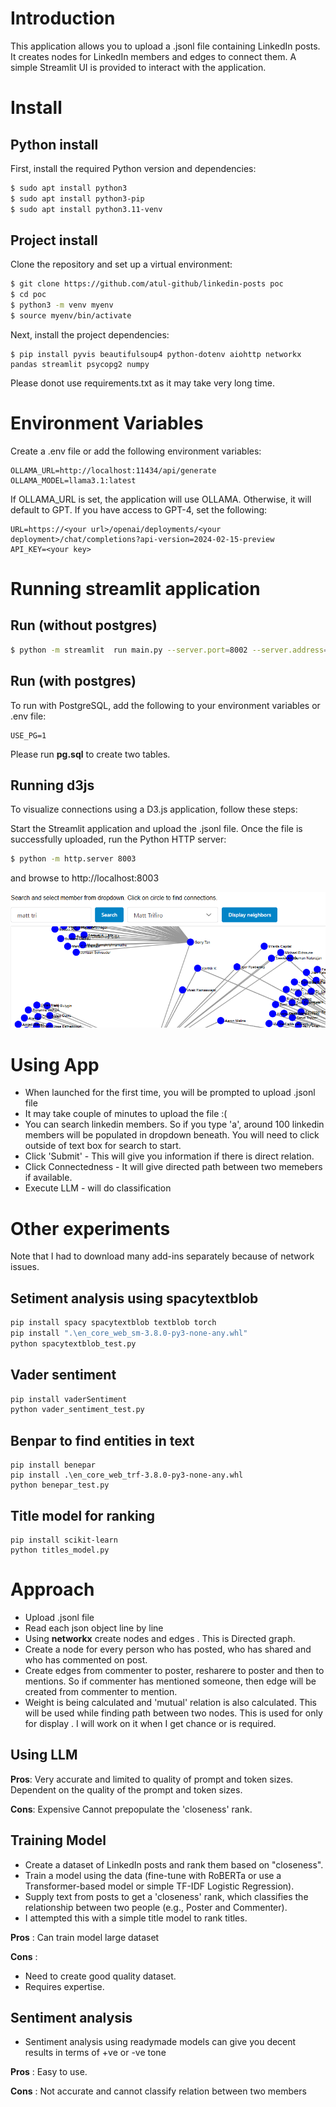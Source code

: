 # Introduction

This application allows you to upload a .jsonl file containing LinkedIn posts. It creates nodes for LinkedIn members and edges to connect them. A simple Streamlit UI is provided to interact with the application.

# Install


## Python install
First, install the required Python version and dependencies:

```sh
$ sudo apt install python3
$ sudo apt install python3-pip
$ sudo apt install python3.11-venv
```

## Project install
Clone the repository and set up a virtual environment:

```sh
$ git clone https://github.com/atul-github/linkedin-posts poc
$ cd poc
$ python3 -m venv myenv
$ source myenv/bin/activate
```

Next, install the project dependencies:

```
$ pip install pyvis beautifulsoup4 python-dotenv aiohttp networkx pandas streamlit psycopg2 numpy

```
Please donot use requirements.txt as it may take very long time.


# Environment Variables
Create a .env file or add the following environment variables:

```
OLLAMA_URL=http://localhost:11434/api/generate
OLLAMA_MODEL=llama3.1:latest
```
If OLLAMA_URL is set, the application will use OLLAMA. Otherwise, it will default to GPT. 
If you have access to GPT-4, set the following:
```
URL=https://<your url>/openai/deployments/<your deployment>/chat/completions?api-version=2024-02-15-preview
API_KEY=<your key>
```

# Running streamlit application

## Run (without postgres)

```sh
$ python -m streamlit  run main.py --server.port=8002 --server.address=localhost --server.maxUploadSize=900
```

## Run (with postgres)

To run with PostgreSQL, add the following to your environment variables or .env file:

```
USE_PG=1
```
Please run **pg.sql** to create two tables.


## Running d3js
To visualize connections using a D3.js application, follow these steps:

Start the Streamlit application and upload the .jsonl file.
    Once the file is successfully uploaded, run the Python HTTP server:

    
```sh
$ python -m http.server 8003
```

and browse to http://localhost:8003 

![alt text](image-1.png)

# Using App

* When launched for the first time, you will be prompted to upload .jsonl file
* It may take couple of minutes to upload the file :(
* You can search linkedin members. So if you type 'a', around 100 linkedin members will be populated in dropdown beneath. You will need to click outside of text box for search to start.
* Click 'Submit' - This will give you information if there is direct relation.
* Click Connectedness - It will give directed path between two memebers if available.
* Execute LLM - will do classification

# Other experiments

Note that I had to download many add-ins separately because of network issues.

## Setiment analysis using spacytextblob

```sh
pip install spacy spacytextblob textblob torch
pip install ".\en_core_web_sm-3.8.0-py3-none-any.whl"
python spacytextblob_test.py
```

## Vader sentiment

```sh
pip install vaderSentiment
python vader_sentiment_test.py
```

## Benpar to find entities in text
```
pip install benepar
pip install .\en_core_web_trf-3.8.0-py3-none-any.whl
python benepar_test.py
```

## Title model for ranking
```
pip install scikit-learn
python titles_model.py
```

# Approach

* Upload .jsonl file
* Read each json object line by line
* Using **networkx** create nodes and edges . This is Directed graph.
* Create a node for every person who has posted, who has shared and who has commented on post.
* Create edges from commenter to poster, resharere to poster and then to mentions. So if commenter has mentioned someone, then edge will be created from commenter to mention.
* Weight is being calculated and 'mutual' relation is also calculated. This will be used while finding path between two nodes. This is used for only for display . I will work on it when I get chance or is required.

## Using LLM

**Pros**: 
Very accurate and limited to quality of prompt and token sizes.
Dependent on the quality of the prompt and token sizes.

**Cons**: 
Expensive
Cannot prepopulate the 'closeness' rank.


## Training Model
* Create a dataset of LinkedIn posts and rank them based on "closeness".
* Train a model using the data (fine-tune with RoBERTa or use a Transformer-based model or simple TF-IDF Logistic Regression).
* Supply text from posts to get a 'closeness' rank, which classifies the relationship between two people (e.g., Poster and Commenter).
* I attempted this with a simple title model to rank titles.

**Pros** : 
Can train model large dataset

**Cons** : 
* Need to create good quality dataset.
* Requires expertise. 

## Sentiment analysis

* Sentiment analysis using readymade models can give you decent results in terms of +ve or -ve tone

**Pros** : 
Easy to use.

**Cons** : 
Not accurate and cannot classify relation between two members





















